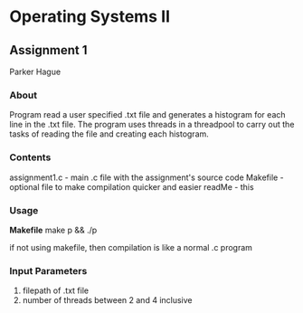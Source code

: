 # Operating Systems II
## Assignment 1
Parker Hague


### About
Program read a user specified .txt file and generates a histogram
for each line in the .txt file. The program uses threads in a 
threadpool to carry out the tasks of reading the file and 
creating each histogram. 

### Contents

assignment1.c - main .c file with the assignment's source code
Makefile - optional file to make compilation quicker and easier
readMe - this

### Usage

**Makefile**
make p && ./p

if not using makefile, then compilation is like a normal .c program


### Input Parameters
1. filepath of .txt file
2. number of threads between 2 and 4 inclusive